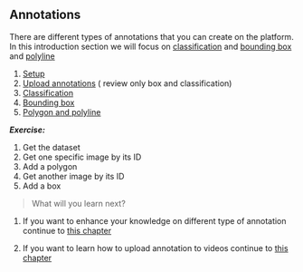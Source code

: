 ## Annotations

There are different types of annotations that you can create on the platform. 
In this introduction section we will focus on [classification](https://dataloop.ai/docs/classify-item)
and [bounding box](https://dataloop.ai/docs/create-bounding-box) and [polyline](https://dataloop.ai/docs/create-polygon)

1. [Setup](https://sdk-docs.dataloop.ai/en/latest/tutorials/annotations_image/setup/chapter.html)
2. [Upload annotations](https://github.com/dataloop-ai/dtlpy-documentation/blob/main/tutorials/getting_started/sdk_overview/chapter.md#annotating-items) ( review only box and classification)
3. [Classification](https://sdk-docs.dataloop.ai/en/latest/tutorials/annotations_image/classification_point_and_pose/chapter.html)
4. [Bounding box](https://sdk-docs.dataloop.ai/en/latest/tutorials/annotations_image/bounding_box_and_cuboid/chapter.html)
5. [Polygon and polyline](https://sdk-docs.dataloop.ai/en/latest/tutorials/annotations_image/polygon_and_polyline/chapter.html)


 
***Exercise:***

1. Get the dataset 
2. Get one specific image by its ID
3. Add a polygon
4. Get another image by its ID
5. Add a box




> What will you learn next? 

1. If you want to enhance your knowledge on different type of annotation continue to [this chapter](part_12_annotations_advanced.md)

2. If you want to learn how to upload annotation to videos continue to [this chapter](part_13_annotations_on_video.md)



